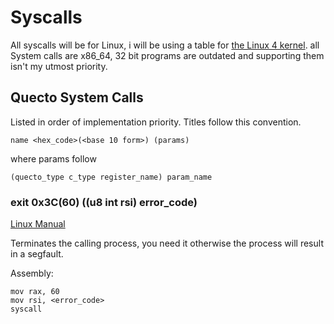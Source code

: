 # Syscalls
All syscalls will be for Linux, i will be using a table for [the Linux 4 kernel](https://chromium.googlesource.com/chromiumos/docs/+/master/constants/syscalls.md).
all System calls are x86_64, 32 bit programs are outdated and supporting them isn't my utmost priority.

## Quecto System Calls
Listed in order of implementation priority.
Titles follow this convention.
```
name <hex_code>(<base 10 form>) (params)
```
where params follow
```
(quecto_type c_type register_name) param_name
```

### exit 0x3C(60) ((u8 int rsi) error_code)
[Linux Manual](https://man7.org/linux/man-pages/man2/exit.2.html)

Terminates the calling process, you need it otherwise the process will result in a segfault.

Assembly:
```x86_64
mov rax, 60
mov rsi, <error_code>
syscall
```